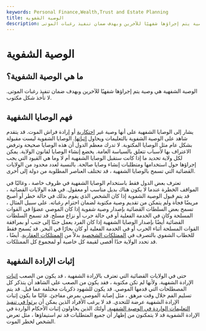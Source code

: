 ```yaml
---
keywords: Personal Finance,Wealth,Trust and Estate Planning
title: الوصية الشفوية
description: الوصية الشفوية هي وصية يتم إجراؤها شفهيًا للآخرين وبهدف ضمان تنفيذ رغبات الموتى.
---
```


# الوصية الشفوية
## ما هي الوصية الشفوية؟

الوصية الشفهية هي وصية يتم إجراؤها شفهيًا للآخرين وبهدف ضمان تنفيذ رغبات الموتى. لا تأخذ شكل مكتوب.

## فهم الوصايا الشفهية

يشار إلى الوصايا الشفهية على أنها وصية غير [احتكارية](/nuncupativewill) أو إرادة فراش الموت. قد يتقدم شاهد على الوصية الشفوية بالتعليمات ويحاول [إثباتها](/probate). الوصايا الشفوية ليست مقبولة بشكل عام مثل الوصايا المكتوبة. لا تدرك معظم الدول أن هذه الوصايا صحيحة وترفض الاعتراف بها لأسباب تتعلق بالسياسة العامة. يخضع إنشاء الوصايا لقانون الولاية. يمكن لكل ولاية تحديد ما إذا كانت ستقبل الوصايا الشفهية أم لا وما هي القيود التي يجب إجراؤها حول استخدامها ومتطلبات إنشاء وصايا صالحة. بالنسبة لعدد محدود من الولايات القضائية التي تسمح بالوصايا الشفهية ، قد تختلف العناصر المطلوبة من دولة إلى أخرى.

تعترف بعض الدول فقط باستخدام الوصايا الشفهية في ظروف خاصة ، وغالبًا في المواقف الخطرة عندما لا يكون هناك بديل مناسب أو معقول. في هذه الولايات القضائية ، قد يتم قبول الوصية الشفوية إذا كان الشخص الذي يقوم بذلك في حالة خطر أو أصبح مريضًا فجأة ولم يتمكن من تقديم وصية مكتوبة لضمان احترام رغباته. على سبيل المثال ، تسمح بعض السلطات القضائية بإصدار وصية شفوية إذا كان الموصي عضوًا في القوات المسلحة وكان في الخدمة الفعلية أو في حالة حرب أو نزاع مسلح. قد تسمح السلطات القضائية أيضًا بإصدار الوصايا الشفهية إذا كان الفرد يعمل جنبًا إلى جنب أو بمرافقة القوات المسلحة أثناء الحرب أو في الخدمة الفعلية أو كان بحارًا في البحر. قد يُسمح فقط للخطاب الشفوي بالتصرف في [الممتلكات الشخصية](/personalproperty) بدلاً من [الممتلكات العقارية](/real-property). أيضًا ، قد تحدد الولاية حدًا أقصى لقيمة كل خاصية أو لمجموع كل الممتلكات.

## إثبات الإرادة الشفهية

حتى في الولايات القضائية التي تعترف بالإرادة الشفهية ، قد يكون من الصعب [إثبات](/burden-proof) الإرادة الشفهية. ولأنها لم تكن مكتوبة ، فقد يكون من الصعب على الشاهد أن يتذكر كل المصطلحات التي قدمها الموصي. قد يكون للشهود ذكريات مختلفة عما قيل. قد يتم تسليم الفم خلال وقت مرهق ، مثل إصابة الموصي بمرض مفاجئ. غالبًا ما يكون إثبات الإرادة الشفهية عرضة للتحدي. قد لا يرغب الأفراد الذين يمكن أن [يرثوا في تنفيذ التعليمات الواردة في الوصية الشفهية.](/inheritance) أولئك الذين يحاولون إثبات الأحكام الواردة في الإرادة الشفوية قد لا يتمكنون من إظهار أن جميع المتطلبات قد تم استيفاؤها ، مثل تعرض الشخص لخطر الموت.

